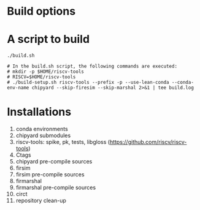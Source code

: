 # Build options
# A script to build


```{shell}
./build.sh

# In the build.sh script, the following commands are executed:
# mkdir -p $HOME/riscv-tools
# RISCV=$HOME/riscv-tools
# ./build-setup.sh riscv-tools --prefix -p --use-lean-conda --conda-env-name chipyard --skip-firesim --skip-marshal 2>&1 | tee build.log

```

# Installations
1. conda environments
2. chipyard submodules
3. riscv-tools: spike, pk, tests, libgloss (https://github.com/riscv/riscv-tools)
4. Ctags
5. chipyard pre-compile sources
6. firsim
7. firsim pre-compile sources
8. firmarshal
9. firmarshal pre-compile sources
10. circt
11. repository clean-up
